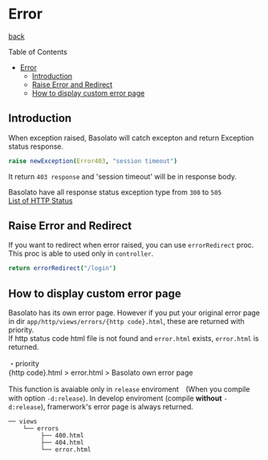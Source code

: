 Error
===
[back](../../README.md)

Table of Contents

<!--ts-->
   * [Error](#error)
      * [Introduction](#introduction)
      * [Raise Error and Redirect](#raise-error-and-redirect)
      * [How to display custom error page](#how-to-display-custom-error-page)

<!-- Added by: root, at: Sun Dec 27 18:22:07 UTC 2020 -->

<!--te-->

## Introduction
When exception raised, Basolato will catch excepton and return Exception status response.  

```nim
raise newException(Error403, "session timeout")
```
It return `403 response` and 'session timeout' will be in response body.

Basolato have all response status exception type from `300` to `505`  
[List of HTTP Status](https://nim-lang.org/docs/httpcore.html#10)


## Raise Error and Redirect
If you want to redirect when error raised, you can use `errorRedirect` proc.  
This proc is able to used only in `controller`.

```nim
return errorRedirect("/login")
```

## How to display custom error page
Basolato has its own error page. However if you put your original error page in dir `app/http/views/errors/{http code}.html`, these are returned with priority.  
If http status code html file is not found and `error.html` exists, `error.html` is returned.

・priority  
{http code}.html > error.html > Basolato own error page

This function is avaiable only in `release` enviroment　(When you compile with option `-d:release`).
In develop enviroment (compile **without** `-d:release`), framerwork's error page is always returned.

```
── views
    └── errors
         ├── 400.html
         ├── 404.html
         └── error.html
```
